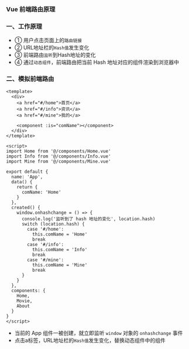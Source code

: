 ### Vue 前端路由原理
 
### 一、工作原理
* ① 用户点击页面上的`路由链接`
* ② URL地址栏的`Hash值`发生变化
* ③ 前端路由`监听`到Hash地址的变化
* ④ 通过`动态组件`，前端路由把当前 Hash 地址对应的组件渲染到浏览器中


### 二、模拟前端路由
```
<template>
  <div>
    <a href="#/home">首页</a>
    <a href="#/info">资讯</a>
    <a href="#/mine">我的</a>
    
    <component :is="comName"></component>
  </div>
</template>

<script>
import Home from '@/components/Home.vue'
import Info from '@/components/Info.vue'
import Mine from '@/components/Mine.vue'

export default {
  name: 'App',
  data() {
    return {
      comName: 'Home'
    }
  },
  created() {
    window.onhashchange = () => {
      console.log('监听到了 hash 地址的变化', location.hash)
      switch (location.hash) {
        case '#/home':
          this.comName = 'Home'
          break
        case '#/info':
          this.comName = 'Info'
          break
        case '#/mine':
          this.comName = 'Mine'
          break
      }
    }
  },
  components: {
    Home,
    Movie,
    About
  }
}
</script>
```

* 当前的 App 组件一被创建，就立即监听 `window` 对象的 `onhashchange` 事件
* 点击a标签，URL地址栏的`Hash值`发生变化，替换动态组件中的组件

